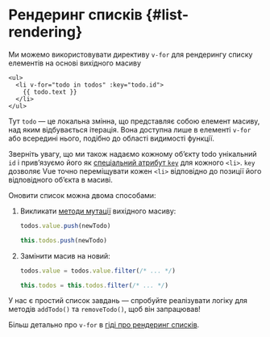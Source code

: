 # Рендеринг списків {#list-rendering}

Ми можемо використовувати директиву `v-for` для рендерингу списку елементів на основі вихідного масиву

```vue-html
<ul>
  <li v-for="todo in todos" :key="todo.id">
    {{ todo.text }}
  </li>
</ul>
```

Тут `todo` — це локальна змінна, що представляє собою елемент масиву, над яким відбувається ітерація. Вона доступна лише в елементі `v-for` або всередині нього, подібно до області видимості функції.

Зверніть увагу, що ми також надаємо кожному об’єкту todo унікальний `id` і прив’язуємо його як <a target="_blank" href="/api/built-in-special-attributes.html#key">спеціальний атрибут `key`</a> для кожного `<li>`. `key` дозволяє Vue точно переміщувати кожен `<li>` відповідно до позиції його відповідного об’єкта в масиві.

Оновити список можна двома способами:

1. Викликати [методи мутації](https://stackoverflow.com/questions/9009879/which-javascript-array-functions-are-mutating) вихідного масиву:

   <div class="composition-api">

   ```js
   todos.value.push(newTodo)
   ```

     </div>
     <div class="options-api">

   ```js
   this.todos.push(newTodo)
   ```

   </div>

2. Замінити масив на новий:

   <div class="composition-api">

   ```js
   todos.value = todos.value.filter(/* ... */)
   ```

     </div>
     <div class="options-api">

   ```js
   this.todos = this.todos.filter(/* ... */)
   ```

   </div>

У нас є простий список завдань — спробуйте реалізувати логіку для методів `addTodo()` та `removeTodo()`, щоб він запрацював!

Більш детально про `v-for` в <a target="_blank" href="/guide/essentials/list.html">гіді про рендеринг списків</a>.
